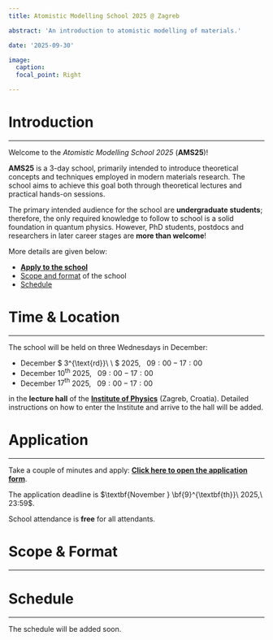 ```yaml
---
title: Atomistic Modelling School 2025 @ Zagreb

abstract: 'An introduction to atomistic modelling of materials.'

date: '2025-09-30'

image:
  caption: 
  focal_point: Right

---
```


# Introduction
---

Welcome to the _Atomistic Modelling School 2025_ (**AMS25**)!

**AMS25** is a 3-day school, primarily intended to introduce theoretical concepts
and techniques employed in modern materials research.
The school aims to achieve this goal both through theoretical
lectures and practical hands-on sessions.

The primary intended audience for the school are **undergraduate students**; therefore, the only required knowledge to follow to school is a solid foundation in quantum physics. However, PhD students, postdocs and researchers in later career stages are **more than welcome**!

More details are given below:

- [**Apply to the school**](#application)
- [Scope and format](#scope--format) of the school
- [Schedule](#schedule)


# Time & Location
---

The school will be held on three Wednesdays in December:

- $\text{December}$ $ 3^{\text{rd}}\ \ $  $2025$,   $\ \ 09:00 - 17:00$
-  $\text{December}$ $10^{\text{th}}$ $2025$,   $\ \ 09:00 - 17:00$
- $\text{December}$ $17^{\text{th}}$  $2025$,   $\ \ 09:00 - 17:00$

in the **lecture hall** of the [**Institute of Physics**](https://maps.app.goo.gl/SigjffQmq9kXdW2n9) (Zagreb, Croatia). Detailed instructions on how to enter the Institute and arrive to the hall will be added.

# Application
---

Take a couple of minutes and apply: [**Click here to open the application form**](https://forms.gle/zzKY9goW9B85c6m78).

The application deadline is $\textbf{November } \bf{9}^{\textbf{th}}\ 2025,\ 23:59$.

School attendance is **free** for all attendants.

# Scope & Format
---

# Schedule
---
The schedule will be added soon.
